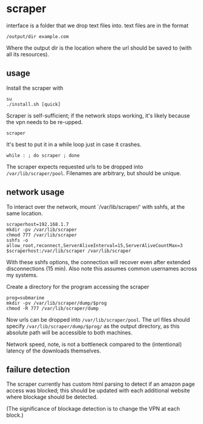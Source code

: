 # scraper

interface is a folder that we drop text files into. text files are in the format

    /output/dir example.com

Where the output dir is the location where the url should be saved to (with all its resources).

## usage

Install the scraper with

    su
    ./install.sh [quick]

Scraper is self-sufficient; if the network stops working, it's likely because the vpn needs to be re-upped. 

    scraper

It's best to put it in a while loop just in case it crashes.

    while : ; do scraper ; done

The scraper expects requested urls to be dropped into `/var/lib/scraper/pool`. Filenames are arbitrary, but should be unique.

## network usage

To interact over the network, mount `/var/lib/scraper/' with sshfs, at the same location.

    scraperhost=192.168.1.7
    mkdir -pv /var/lib/scraper
    chmod 777 /var/lib/scraper
    sshfs -o allow_root,reconnect,ServerAliveInterval=15,ServerAliveCountMax=3 $scraperhost:/var/lib/scraper /var/lib/scraper

With these sshfs options, the connection will recover even after extended disconnections (15 min). Also note this assumes common usernames across my systems.

Create a directory for the program accessing the scraper

    prog=submarine
    mkdir -pv /var/lib/scraper/dump/$prog
    chmod -R 777 /var/lib/scraper/dump

Now urls can be dropped into `/var/lib/scraper/pool`. The url files should specify `/var/lib/scraper/dump/$prog/` as the output directory, as this absolute path will be accessible to both machines.

Network speed, note, is not a bottleneck compared to the (intentional) latency of the downloads themselves.

## failure detection

The scraper currently has custom html parsing to detect if an amazon page access was blocked; this should be updated with each additional website where blockage should be detected. 

(The significance of blockage detection is to change the VPN at each block.)
